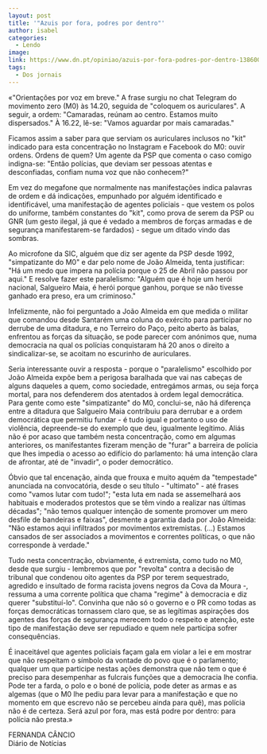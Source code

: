 ```yaml
---
layout: post
title: '"Azuis por fora, podres por dentro"'
author: isabel
categories:
  - Lendo
image:
link: https://www.dn.pt/opiniao/azuis-por-fora-podres-por-dentro-13860038.html
tags:
  - Dos jornais
---
```

&laquo;"Orienta&ccedil;&otilde;es por voz em breve." A frase surgiu no chat Telegram do movimento zero (M0) &agrave;s 14.20, seguida de "coloquem os auriculares". A seguir, a ordem: "Camaradas, re&uacute;nam ao centro. Estamos muito dispersados." &Agrave; 16.22, l&ecirc;-se: "Vamos aguardar por mais camaradas."

Ficamos assim a saber para que serviam os auriculares inclusos no "kit" indicado para esta concentra&ccedil;&atilde;o no Instagram e Facebook do M0: ouvir ordens. Ordens de quem? Um agente da PSP que comenta o caso comigo indigna-se: "Ent&atilde;o pol&iacute;cias, que deviam ser pessoas atentas e desconfiadas, confiam numa voz que n&atilde;o conhecem?"

Em vez do megafone que normalmente nas manifesta&ccedil;&otilde;es indica palavras de ordem e d&aacute; indica&ccedil;&otilde;es, empunhado por alguém identificado e identific&aacute;vel, uma manifesta&ccedil;&atilde;o de agentes policiais - que vestem os polos do uniforme, também constantes do "kit", como prova de serem da PSP ou GNR (um gesto ilegal, j&aacute; que é vedado a membros de for&ccedil;as armadas e de seguran&ccedil;a manifestarem-se fardados) - segue um ditado vindo das sombras.

Ao microfone da SIC, alguém que diz ser agente da PSP desde 1992, "simpatizante do M0" e dar pelo nome de Jo&atilde;o Almeida, tenta justificar: "H&aacute; um medo que impera na pol&iacute;cia porque o 25 de Abril n&atilde;o passou por aqui." E resolve fazer este paralelismo: "Alguém que é hoje um her&oacute;i nacional, Salgueiro Maia, é her&oacute;i porque ganhou, porque se n&atilde;o tivesse ganhado era preso, era um criminoso."

Infelizmente, n&atilde;o foi perguntado a Jo&atilde;o Almeida em que medida o militar que comandou desde Santarém uma coluna do exército para participar no derrube de uma ditadura, e no Terreiro do Pa&ccedil;o, peito aberto &agrave;s balas, enfrentou as for&ccedil;as da situa&ccedil;&atilde;o, se pode parecer com an&oacute;nimos que, numa democracia na qual os pol&iacute;cias conquistaram h&aacute; 20 anos o direito a sindicalizar-se, se acoitam no escurinho de auriculares.

Seria interessante ouvir a resposta - porque o "paralelismo" escolhido por Jo&atilde;o Almeida exp&otilde;e bem a perigosa baralhada que vai nas cabe&ccedil;as de alguns daqueles a quem, como sociedade, entreg&aacute;mos armas, ou seja for&ccedil;a mortal, para nos defenderem dos atentados &agrave; ordem legal democr&aacute;tica. Para gente como este "simpatizante" do M0, conclui-se, n&atilde;o h&aacute; diferen&ccedil;a entre a ditadura que Salgueiro Maia contribuiu para derrubar e a ordem democr&aacute;tica que permitiu fundar - é tudo igual e portanto o uso de viol&ecirc;ncia, depreende-se do exemplo que deu, igualmente leg&iacute;timo. Ali&aacute;s n&atilde;o é por acaso que também nesta concentra&ccedil;&atilde;o, como em algumas anteriores, os manifestantes fizeram men&ccedil;&atilde;o de "furar" a barreira de pol&iacute;cia que lhes impedia o acesso ao edif&iacute;cio do parlamento: h&aacute; uma inten&ccedil;&atilde;o clara de afrontar, até de "invadir", o poder democr&aacute;tico.

&Oacute;bvio que tal encena&ccedil;&atilde;o, ainda que frouxa e muito aquém da "tempestade" anunciada na convocat&oacute;ria, desde o seu t&iacute;tulo - "ultimato" - até frases como "vamos lutar com tudo\!"; "esta luta em nada se assemelhar&aacute; aos habituais e moderados protestos que se t&ecirc;m vindo a realizar nas &uacute;ltimas décadas"; "n&atilde;o temos qualquer inten&ccedil;&atilde;o de somente promover um mero desfile de bandeiras e faixas", desmente a garantia dada por Jo&atilde;o Almeida: "N&atilde;o estamos aqui infiltrados por movimentos extremistas. (...) Estamos cansados de ser associados a movimentos e correntes pol&iacute;ticas, o que n&atilde;o corresponde &agrave; verdade."

Tudo nesta concentra&ccedil;&atilde;o, obviamente, é extremista, como tudo no M0, desde que surgiu - lembremos que por "revolta" contra a decis&atilde;o de tribunal que condenou oito agentes da PSP por terem sequestrado, agredido e insultado de forma racista jovens negros da Cova da Moura -, ressuma a uma corrente pol&iacute;tica que chama "regime" &agrave; democracia e diz querer "substitu&iacute;-lo". Convinha que n&atilde;o s&oacute; o governo e o PR como todas as for&ccedil;as democr&aacute;ticas tornassem claro que, se as leg&iacute;timas aspira&ccedil;&otilde;es dos agentes das for&ccedil;as de seguran&ccedil;a merecem todo o respeito e aten&ccedil;&atilde;o, este tipo de manifesta&ccedil;&atilde;o deve ser repudiado e quem nele participa sofrer consequ&ecirc;ncias.

&Eacute; inaceit&aacute;vel que agentes policiais fa&ccedil;am gala em violar a lei e em mostrar que n&atilde;o respeitam o s&iacute;mbolo da vontade do povo que é o parlamento; qualquer um que participe nestas a&ccedil;&otilde;es demonstra que n&atilde;o tem o que é preciso para desempenhar as fulcrais fun&ccedil;&otilde;es que a democracia lhe confia. Pode ter a farda, o polo e o boné de pol&iacute;cia, pode deter as armas e as algemas (que o M0 lhe pediu para levar para a manifesta&ccedil;&atilde;o e que no momento em que escrevo n&atilde;o se percebeu ainda para qu&ecirc;), mas pol&iacute;cia n&atilde;o é de certeza. Ser&aacute; azul por fora, mas est&aacute; podre por dentro: para pol&iacute;cia n&atilde;o presta.&raquo;

FERNANDA C&Acirc;NCIO<br>Di&aacute;rio de Not&iacute;cias

&nbsp;
